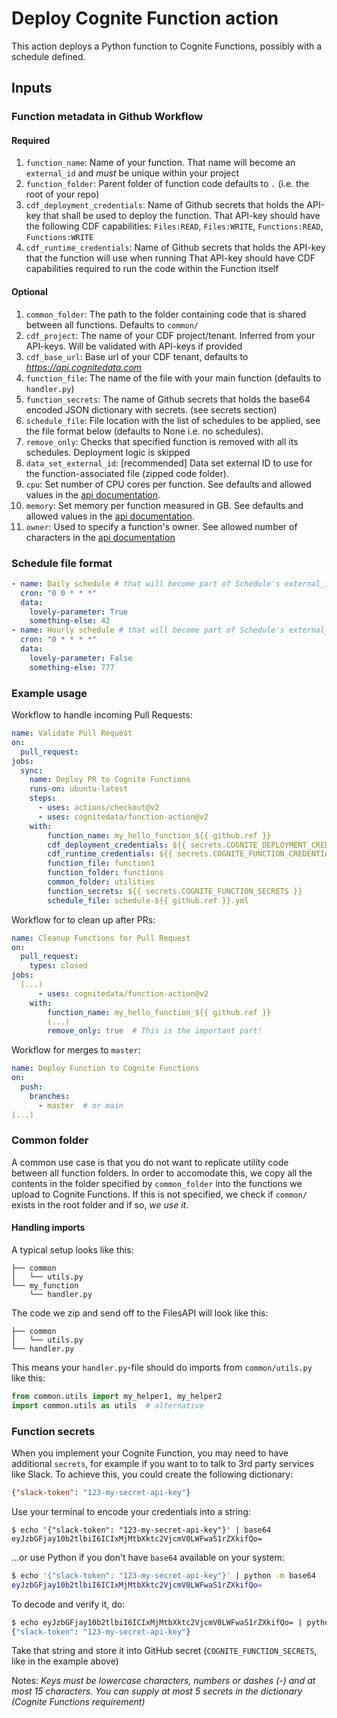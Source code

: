 # Deploy Cognite Function action
This action deploys a Python function to Cognite Functions, possibly with a schedule defined.

## Inputs
### Function metadata in Github Workflow
#### Required
1. `function_name`: Name of your function. That name will become an `external_id` and *must* be unique within your project
2. `function_folder`: Parent folder of function code defaults to `.` (i.e. the root of your repo)
3. `cdf_deployment_credentials`: Name of Github secrets that holds the API-key that shall be used to deploy the function.
That API-key should have the following CDF capabilities: `Files:READ`, `Files:WRITE`, `Functions:READ`, `Functions:WRITE`
4. `cdf_runtime_credentials`: Name of Github secrets that holds the API-key that the function will use when running
That API-key should have CDF capabilities required to run the code within the Function itself

#### Optional
1. `common_folder`:  The path to the folder containing code that is shared between all functions. Defaults to `common/`
1. `cdf_project`: The name of your CDF project/tenant. Inferred from your API-keys. Will be validated with API-keys if provided
2. `cdf_base_url`: Base url of your CDF tenant, defaults to _https://api.cognitedata.com_
3. `function_file`: The name of the file with your main function (defaults to `handler.py`)
4. `function_secrets`: The name of Github secrets that holds the base64 encoded JSON dictionary with secrets. (see secrets section)
5. `schedule_file`: File location with the list of schedules to be applied, see the file format below (defaults to None i.e. no schedules).
6. `remove_only`: Checks that specified function is removed with all its schedules. Deployment logic is skipped
7. `data_set_external_id`: [recommended] Data set external ID to use for the function-associated file (zipped code folder).
8. `cpu`: Set number of CPU cores per function. See defaults and allowed values in the [api documentation](https://docs.cognite.com/api/playground/#operation/post-api-playground-projects-project-functions).
9. `memory`: Set memory per function measured in GB. See defaults and allowed values in the [api documentation](https://docs.cognite.com/api/playground/#operation/post-api-playground-projects-project-functions).
10. `owner`: Used to specify a function's owner. See allowed number of characters in the [api documentation](https://docs.cognite.com/api/playground/#operation/post-api-playground-projects-project-functions)

### Schedule file format
```yaml
- name: Daily schedule # that will become part of Schedule's external_id. Has to be unique within the file
  cron: "0 0 * * *"
  data:
    lovely-parameter: True
    something-else: 42
- name: Hourly schedule # that will become part of Schedule's external_id. Has to be unique within the file
  cron: "0 * * * *"
  data:
    lovely-parameter: False
    something-else: 777
```

### Example usage
Workflow to handle incoming Pull Requests:
```yaml
name: Validate Pull Request
on:
  pull_request:
jobs:
  sync:
    name: Deploy PR to Cognite Functions
    runs-on: ubuntu-latest
    steps:
      - uses: actions/checkout@v2
      - uses: cognitedata/function-action@v2
    with:
        function_name: my_hello_function_${{ github.ref }}
        cdf_deployment_credentials: ${{ secrets.COGNITE_DEPLOYMENT_CREDENTIALS }}
        cdf_runtime_credentials: ${{ secrets.COGNITE_FUNCTION_CREDENTIALS }}
        function_file: function1
        function_folder: functions
        common_folder: utilities
        function_secrets: ${{ secrets.COGNITE_FUNCTION_SECRETS }}
        schedule_file: schedule-${{ github.ref }}.yml
```
Workflow for to clean up after PRs:
```yaml
name: Cleanup Functions for Pull Request
on:
  pull_request:
    types: closed
jobs:
  (...)
      - uses: cognitedata/function-action@v2
    with:
        function_name: my_hello_function_${{ github.ref }}
        (...)
        remove_only: true  # This is the important part!
```
Workflow for merges to `master`:
```yaml
name: Deploy Function to Cognite Functions
on:
  push:
    branches:
      - master  # or main
(...)
```

### Common folder
A common use case is that you do not want to replicate utility code between all function folders. In order to accomodate this, we copy all the contents in the folder specified by `common_folder` into the functions we upload to Cognite Functions. If this is not specified, we check if `common/` exists in the root folder and if so, _we use it_.

#### Handling imports
A typical setup looks like this:
```
├── common
│   └── utils.py
└── my_function
    └── handler.py
```
The code we zip and send off to the FilesAPI will look like this:
```
├── common
│   └── utils.py
└── handler.py
```
This means your `handler.py`-file should do imports from `common/utils.py` like this:
```py
from common.utils import my_helper1, my_helper2
import common.utils as utils  # alternative
```

### Function secrets
When you implement your Cognite Function, you may need to have additional `secrets`, for example if you want to to talk to 3rd party services like Slack.
To achieve this, you could create the following dictionary:
```json
{"slack-token": "123-my-secret-api-key"}
```
Use your terminal to encode your credentials into a string:
```shell script
$ echo '{"slack-token": "123-my-secret-api-key"}' | base64
eyJzbGFjay10b2tlbiI6ICIxMjMtbXktc2VjcmV0LWFwaS1rZXkifQo=
```
...or use Python if you don't have `base64` available on your system:
```sh
$ echo '{"slack-token": "123-my-secret-api-key"}' | python -m base64
eyJzbGFjay10b2tlbiI6ICIxMjMtbXktc2VjcmV0LWFwaS1rZXkifQo=
```
To decode and verify it, do:
```sh
$ echo eyJzbGFjay10b2tlbiI6ICIxMjMtbXktc2VjcmV0LWFwaS1rZXkifQo= | python -m base64 -d
{"slack-token": "123-my-secret-api-key"}
```
Take that string and store it into GitHub secret (`COGNITE_FUNCTION_SECRETS`, like in the example above)

Notes: _Keys must be lowercase characters, numbers or dashes (-) and at most 15 characters. You can supply at most 5 secrets in the dictionary (Cognite Functions requirement)_
